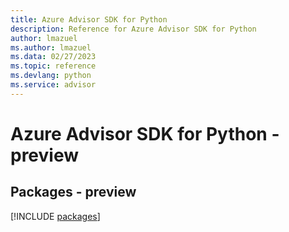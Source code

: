 ```yaml
---
title: Azure Advisor SDK for Python
description: Reference for Azure Advisor SDK for Python
author: lmazuel
ms.author: lmazuel
ms.data: 02/27/2023
ms.topic: reference
ms.devlang: python
ms.service: advisor
---
```

# Azure Advisor SDK for Python - preview
## Packages - preview
[!INCLUDE [packages](advisor-index.md)]